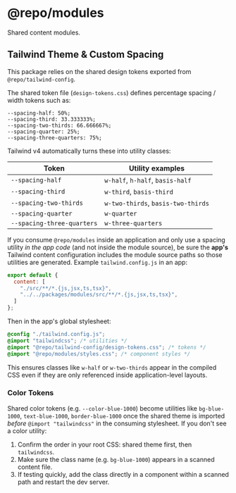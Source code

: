 # @repo/modules

Shared content modules.

## Tailwind Theme & Custom Spacing

This package relies on the shared design tokens exported from `@repo/tailwind-config`.

The shared token file (`design-tokens.css`) defines percentage spacing / width tokens such as:

```
--spacing-half: 50%;
--spacing-third: 33.333333%;
--spacing-two-thirds: 66.666667%;
--spacing-quarter: 25%;
--spacing-three-quarters: 75%;
```

Tailwind v4 automatically turns these into utility classes:

| Token | Utility examples |
|-------|------------------|
| `--spacing-half` | `w-half`, `h-half`, `basis-half` |
| `--spacing-third` | `w-third`, `basis-third` |
| `--spacing-two-thirds` | `w-two-thirds`, `basis-two-thirds` |
| `--spacing-quarter` | `w-quarter` |
| `--spacing-three-quarters` | `w-three-quarters` |

If you consume `@repo/modules` inside an application and only use a spacing utility *in the app code* (and not inside the module source), be sure the **app's** Tailwind content configuration includes the module source paths so those utilities are generated. Example `tailwind.config.js` in an app:

```js
export default {
  content: [
    "./src/**/*.{js,jsx,ts,tsx}",
    "../../packages/modules/src/**/*.{js,jsx,ts,tsx}",
  ]
};
```

Then in the app's global stylesheet:

```css
@config "./tailwind.config.js";
@import "tailwindcss"; /* utilities */
@import "@repo/tailwind-config/design-tokens.css"; /* tokens */
@import "@repo/modules/styles.css"; /* component styles */
```

This ensures classes like `w-half` or `w-two-thirds` appear in the compiled CSS even if they are only referenced inside application-level layouts.

### Color Tokens

Shared color tokens (e.g. `--color-blue-1000`) become utilities like `bg-blue-1000`, `text-blue-1000`, `border-blue-1000` once the shared theme is imported *before* `@import "tailwindcss"` in the consuming stylesheet. If you don't see a color utility:

1. Confirm the order in your root CSS: shared theme first, then `tailwindcss`.
2. Make sure the class name (e.g. `bg-blue-1000`) appears in a scanned content file.
3. If testing quickly, add the class directly in a component within a scanned path and restart the dev server.
